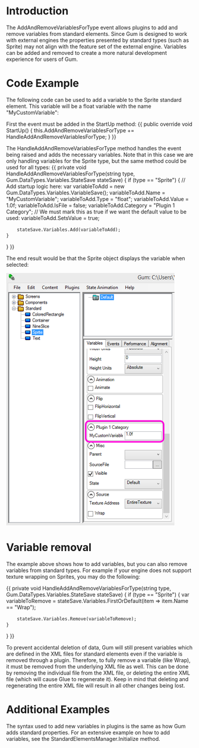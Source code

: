 # Introduction

The AddAndRemoveVariablesForType event allows plugins to add and remove variables from standard elements. Since Gum is designed to work with external engines the properties presented by standard types (such as Sprite) may not align with the feature set of the external engine. Variables can be added and removed to create a more natural development experience for users of Gum.

# Code Example

The following code can be used to add a variable to the Sprite standard element. This variable will be a float variable with the name "MyCustomVariable":

First the event must be added in the StartUp method:
{{
  public override void StartUp()
  {
      this.AddAndRemoveVariablesForType += HandleAddAndRemoveVariablesForType;
  }
}}

The HandleAddAndRemoveVariablesForType method handles the event being raised and adds the necessary variables. Note that in this case we are only handling variables for the Sprite type, but the same method could be used for all types:
{{
private void HandleAddAndRemoveVariablesForType(string type, Gum.DataTypes.Variables.StateSave stateSave)
{
    if (type == "Sprite")
    {
        // Add startup logic here:
        var variableToAdd = new Gum.DataTypes.Variables.VariableSave();
        variableToAdd.Name = "MyCustomVariable";
        variableToAdd.Type = "float";
        variableToAdd.Value = 1.0f;
        variableToAdd.IsFile = false;
        variableToAdd.Category = "Plugin 1 Category";
        // We must mark this as true if we want the default value to be used:
        variableToAdd.SetsValue = true;

        stateSave.Variables.Add(variableToAdd);
    }
}
}}

The end result would be that the Sprite object displays the variable when selected:

![](PluginBase.AddAndRemoveVariablesForType_GumCustomPropertyInPropertyGrid.png)

# Variable removal

The example above shows how to add variables, but you can also remove variables from standard types. For example if your engine does not support texture wrapping on Sprites, you may do the following:

{{
private void HandleAddAndRemoveVariablesForType(string type, Gum.DataTypes.Variables.StateSave stateSave)
{
    if (type == "Sprite")
    {
        var variableToRemove = stateSave.Variables.FirstOrDefault(item => item.Name == "Wrap");

        stateSave.Variables.Remove(variableToRemove);
    }
}
}}

To prevent accidental deletion of data, Gum will still present variables which are defined in the XML files for standard elements even if the variable is removed through a plugin. Therefore, to fully remove a variable (like Wrap), it must be removed from the underlying XML file as well. This can be done by removing the individual file from the XML file, or deleting the entire XML file (which will cause Glue to regenerate it). Keep in mind that deleting and regenerating the entire XML file will result in all other changes being lost.

# Additional Examples

The syntax used to add new variables in plugins is the same as how Gum adds standard properties.  For an extensive example on how to add variables, see the StandardElementsManager.Initialize method.

